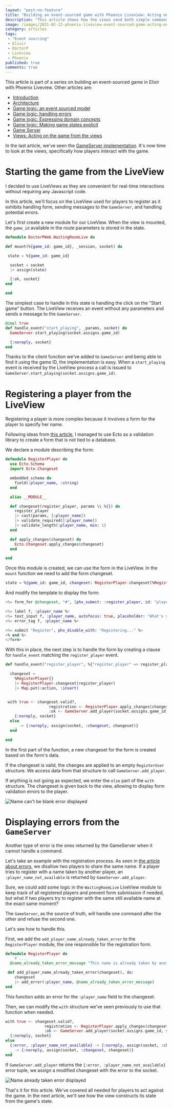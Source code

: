 ```yaml
---
layout: "post-no-feature"
title: "Building an event-sourced game with Phoenix Liveview: Acting on the game from the views"
description: "This article shows how the views send both simple commands and commands based on forms to the game server, and handle errors."
image: /images/2021-02-22-phoenix-liveview-event-sourced-game-acting-on-the-game-from-the-views/name_taken_error.jpg
category: articles
tags:
 - "Event sourcing"
 - Elixir
 - DoctorP
 - Liveview
 - Phoenix
published: true
comments: true
---
```


<div class="series">
    <p>This article is part of a series on building an event-sourced game in Elixir with Phoenix Liveview. Other articles are:</p>
    <ul>
        <li><a href="/articles/phoenix-liveview-event-sourced-game-intro">Introduction</a></li>
        <li><a href="/articles/phoenix-liveview-event-sourced-game-architecture">Architecture</a></li>
        <li><a href="/articles/phoenix-liveview-event-sourced-game-event-sourced-model">Game logic: an event sourced model</a></li>
        <li><a href="/articles/phoenix-liveview-event-sourced-game-handling-errors">Game logic: handling errors</a></li>
        <li><a href="/articles/phoenix-liveview-event-sourced-game-expressing-domain-concepts-in-code">Game logic: Expressing domain concepts</a></li>
        <li><a href="/articles/phoenix-liveview-event-sourced-game-making-game-states-explicit">Game logic: Making game states explicit</a></li>
        <li><a href="/articles/phoenix-liveview-event-sourced-game-game-server">Game Server</a></li>
        <li><a href="/articles/phoenix-liveview-event-sourced-game-acting-on-the-game-from-the-views">Views: Acting on the game from the views</a></li>
    </ul>
</div>

In the last article, we've seen the [GameServer implementation](/articles/phoenix-liveview-event-sourced-game-game-server). It's now time to look at the views, specifically how players interact with the game.

# Starting the game from the LiveView

I decided to use LiveViews as they are convenient for real-time interactions without requiring any Javascript code.

In this article, we'll focus on the LiveView used for players to register as it exhibits handling form, sending messages to the `GameServer`, and handling potential errors.

Let's first create a new module for our LiveView. When the view is mounted, the `game_id` available in the route parameters is stored in the state.

```elixir
defmodule DoctorPWeb.WaitingRoomLive do

def mount(%{game_id: game_id}, _session, socket) do

 state = %{game_id: game_id}

  socket = socket
  |> assign(state)

  {:ok, socket}
end

end
```

The simplest case to handle in this state is handling the click on the "Start game" button. The LiveView receives an event without any parameters and sends a message to the `GameServer`.

```elixir
@impl true
def handle_event("start_playing", _params, socket) do
  GameServer.start_playing(socket.assigns.game_id)

  {:noreply, socket}
end
```

Thanks to the client function we've added to `GameServer` and being able to find it using the game ID, the implementation is easy. When a `start_playing` event is received by the LiveView process a call is issued to `GameServer.start_playing(socket.assigns.game_id)`.

# Registering a player from the LiveView

Registering a player is more complex because it involves a form for the player to specify her name.

Following ideas from [this article](https://www.amberbit.com/blog/2017/12/27/ecto-as-elixir-data-casting-and-validation-library/), I managed to use Ecto as a validation library to create a form that is not tied to a database.

We declare a module describing the form:

```elixir
defmodule RegisterPlayer do
  use Ecto.Schema
  import Ecto.Changeset

  embedded_schema do
    field(:player_name, :string)
  end

  alias __MODULE__

  def changeset(register_player, params \\ %{}) do
    register_player
    |> cast(params, [:player_name])
    |> validate_required([:player_name])
    |> validate_length(:player_name, min: 1)
  end

  def apply_changes(changeset) do
    Ecto.Changeset.apply_changes(changeset)
  end

end
```

Once this module is created, we can use the form in the LiveView.
In the `mount` function we need to add the form changeset.

```elixir
state = %{game_id: game_id, changeset: RegisterPlayer.changeset(%RegisterPlayer{})}
```

And modify the template to display the form:

```elixir
<%= form_for @changeset, "#", [phx_submit: :register_player, id: "player_registration_form"], fn f -> %>

<%= label f, :player_name %>
<%= text_input f, :player_name, autofocus: true, placeholder: "What's your name?" %>
<%= error_tag f, :player_name %>

<%= submit "Register", phx_disable_with: "Registering..." %>
<% end %>
</form>
```

With this in place, the next step is to handle the form by creating a clause for `handle_event` matching the `register_player` event.

```elixir
def handle_event("register_player", %{"register_player" => register_player} = params, socket) do

  changeset =
    %RegisterPlayer{}
    |> RegisterPlayer.changeset(register_player)
    |> Map.put(:action, :insert)


 with true <- changeset.valid?,
                   registration <- RegisterPlayer.apply_changes(changeset),
                   :ok <- GameServer.add_player(socket.assigns.game_id, registration.player_name) do
    {:noreply, socket}
  else
    _ -> {:noreply, assign(socket, :changeset, changeset)}
  end

end
```

In the first part of the function, a new changeset for the form is created based on the form's data.

If the changeset is valid, the changes are applied to an empty `RegisterUser` structure. We access data from that structure to call `GameServer.add_player`.

If anything is not going as expected, we enter the `else` part of the `with` structure. The changeset is given back to the view, allowing to display form validation errors to the player.

![Name can't be blank error displayed](/images/2021-02-22-phoenix-liveview-event-sourced-game-acting-on-the-game-from-the-views/name_blank_error.jpg)


# Displaying errors from the `GameServer`

Another type of error is the ones returned by the GameServer when it cannot handle a command.

Let's take an example with the registration process. As seen in [the article about errors](/articles/phoenix-liveview-event-sourced-game-handling-errors), we disallow two players to share the same name. If a player tries to register with a name taken by another player, an `:player_name_not_available` is returned by `GameServer.add_player`.

Sure, we could add some logic in the `WaitingRoomLive` LiveView module to keep track of all registered players and prevent form submission if needed, but what if two players try to register with the same still available name at the exact same moment?

The `GameServer`, as the source of truth, will handle one command after the other and refuse the second one.

Let's see how to handle this.

First, we add the `add_player_name_already_taken_error` to the `RegisterPlayer` module, the one responsible for the registration form.

```elixir
defmodule RegisterPlayer do
	# ....
  @name_already_taken_error_message "This name is already taken by another player"

 def add_player_name_already_taken_error(changeset), do:
    changeset
    |> add_error(:player_name, @name_already_taken_error_message)
end
```

This function adds an error for the `:player_name` field to the changeset.

Then, we can modify the `with` structure we've seen previously to use that function when needed.

```elixir
with true <- changeset.valid?,
                 registration <- RegisterPlayer.apply_changes(changeset),
                 :ok <- GameServer.add_player(socket.assigns.game_id, socket.assigns.player_id, registration.player_name) do
  {:noreply, socket}
else
  {:error, :player_name_not_available} -> {:noreply, assign(socket, :changeset, RegisterPlayer.add_player_name_already_taken_error(changeset))}
  _ -> {:noreply, assign(socket, :changeset, changeset)}
end
```

If `GameServer.add_player` returns the `{:error, :player_name_not_available}` error tuple, we assign a modified changeset with the error to the socket.

![Name already taken error displayed](/images/2021-02-22-phoenix-liveview-event-sourced-game-acting-on-the-game-from-the-views/name_taken_error.jpg)

That's it for this article. We've covered all needed for players to act against the game. In the next article, we'll see how the view constructs its state from the game's state.

